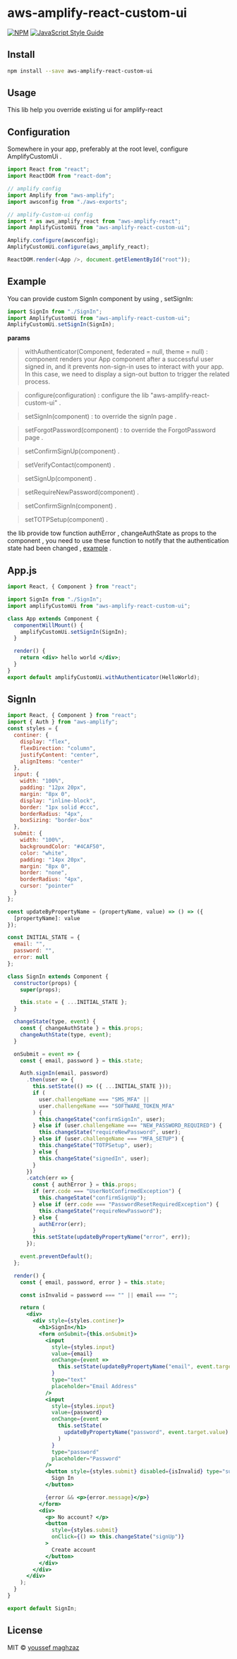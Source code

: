 # aws-amplify-react-custom-ui

>

[![NPM](https://img.shields.io/npm/v/aws-amplify-react-custom-ui.svg)](https://www.npmjs.com/package/aws-amplify-react-custom-ui) [![JavaScript Style Guide](https://img.shields.io/badge/code_style-standard-brightgreen.svg)](https://standardjs.com)

## Install

```bash
npm install --save aws-amplify-react-custom-ui
```

## Usage

This lib help you override existing ui for amplify-react

## Configuration

Somewhere in your app, preferably at the root level, configure AmplifyCustomUi .

```js
import React from "react";
import ReactDOM from "react-dom";

// amplify config
import Amplify from "aws-amplify";
import awsconfig from "./aws-exports";

// amplify-Custom-ui config
import * as aws_amplify_react from "aws-amplify-react";
import AmplifyCustomUi from "aws-amplify-react-custom-ui";

Amplify.configure(awsconfig);
AmplifyCustomUi.configure(aws_amplify_react);

ReactDOM.render(<App />, document.getElementById("root"));
```

## Example

You can provide custom SignIn component by using , setSignIn:

```jsx
import SignIn from "./SignIn";
import AmplifyCustomUi from "aws-amplify-react-custom-ui";
AmplifyCustomUi.setSignIn(SignIn);
```

**params**

> withAuthenticator(Component, federated = null, theme = null) : component renders your App component after a successful user signed in, and it prevents non-sign-in uses to interact with your app. In this case, we need to display a sign-out button to trigger the related process.

> configure(configuration) : configure the lib "aws-amplify-react-custom-ui" .

> setSignIn(component) : to override the signIn page .

> setForgotPassword(component) : to override the ForgotPassword page .

> setConfirmSignUp(component) .

> setVerifyContact(component) .

> setSignUp(component) .

> setRequireNewPassword(component) .

> setConfirmSignIn(component) .

> setTOTPSetup(component) .

the lib provide tow function authError , changeAuthState as props to the component , you need to use these function to notify that the authentication state had been changed , [example](#signin) .

## App.js

```jsx
import React, { Component } from "react";

import SignIn from "./SignIn";
import amplifyCustomUi from "aws-amplify-react-custom-ui";

class App extends Component {
  componentWillMount() {
    amplifyCustomUi.setSignIn(SignIn);
  }

  render() {
    return <div> hello world </div>;
  }
}
export default amplifyCustomUi.withAuthenticator(HelloWorld);
```

## SignIn

```jsx
import React, { Component } from "react";
import { Auth } from "aws-amplify";
const styles = {
  continer: {
    display: "flex",
    flexDirection: "column",
    justifyContent: "center",
    alignItems: "center"
  },
  input: {
    width: "100%",
    padding: "12px 20px",
    margin: "8px 0",
    display: "inline-block",
    border: "1px solid #ccc",
    borderRadius: "4px",
    boxSizing: "border-box"
  },
  submit: {
    width: "100%",
    backgroundColor: "#4CAF50",
    color: "white",
    padding: "14px 20px",
    margin: "8px 0",
    border: "none",
    borderRadius: "4px",
    cursor: "pointer"
  }
};

const updateByPropertyName = (propertyName, value) => () => ({
  [propertyName]: value
});

const INITIAL_STATE = {
  email: "",
  password: "",
  error: null
};

class SignIn extends Component {
  constructor(props) {
    super(props);

    this.state = { ...INITIAL_STATE };
  }

  changeState(type, event) {
    const { changeAuthState } = this.props;
    changeAuthState(type, event);
  }

  onSubmit = event => {
    const { email, password } = this.state;

    Auth.signIn(email, password)
      .then(user => {
        this.setState(() => ({ ...INITIAL_STATE }));
        if (
          user.challengeName === "SMS_MFA" ||
          user.challengeName === "SOFTWARE_TOKEN_MFA"
        ) {
          this.changeState("confirmSignIn", user);
        } else if (user.challengeName === "NEW_PASSWORD_REQUIRED") {
          this.changeState("requireNewPassword", user);
        } else if (user.challengeName === "MFA_SETUP") {
          this.changeState("TOTPSetup", user);
        } else {
          this.changeState("signedIn", user);
        }
      })
      .catch(err => {
        const { authError } = this.props;
        if (err.code === "UserNotConfirmedException") {
          this.changeState("confirmSignUp");
        } else if (err.code === "PasswordResetRequiredException") {
          this.changeState("requireNewPassword");
        } else {
          authError(err);
        }
        this.setState(updateByPropertyName("error", err));
      });

    event.preventDefault();
  };

  render() {
    const { email, password, error } = this.state;

    const isInvalid = password === "" || email === "";

    return (
      <div>
        <div style={styles.continer}>
          <h1>SignIn</h1>
          <form onSubmit={this.onSubmit}>
            <input
              style={styles.input}
              value={email}
              onChange={event =>
                this.setState(updateByPropertyName("email", event.target.value))
              }
              type="text"
              placeholder="Email Address"
            />
            <input
              style={styles.input}
              value={password}
              onChange={event =>
                this.setState(
                  updateByPropertyName("password", event.target.value)
                )
              }
              type="password"
              placeholder="Password"
            />
            <button style={styles.submit} disabled={isInvalid} type="submit">
              Sign In
            </button>

            {error && <p>{error.message}</p>}
          </form>
          <div>
            <p> No account? </p>
            <button
              style={styles.submit}
              onClick={() => this.changeState("signUp")}
            >
              Create account
            </button>
          </div>
        </div>
      </div>
    );
  }
}

export default SignIn;
```

## License

MIT © [youssef maghzaz](https://github.com/ysfmag)
